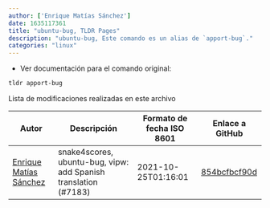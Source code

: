 ```yaml
---
author: ['Enrique Matías Sánchez']
date: 1635117361
title: "ubuntu-bug, TLDR Pages"
description: "ubuntu-bug, Este comando es un alias de `apport-bug`."
categories: "linux"
---
```

- Ver documentación para el comando original:

```bash
tldr apport-bug
```
Lista de modificaciones realizadas en este archivo


Autor | Descripción | Formato de fecha ISO 8601 | Enlace a GitHub
------|-----|-----|-----
[Enrique Matías Sánchez](mailto:cronopios@gmail.com) | snake4scores, ubuntu-bug, vipw: add Spanish translation (#7183) | 2021-10-25T01:16:01 | [854bcfbcf90d](https://github.com/tldr-pages/tldr/commit/854bcfbcf90dc66b9890acd4f9f4c57523d6daf6)

